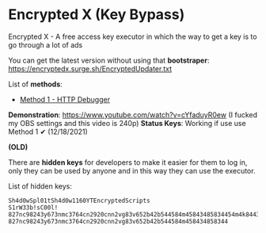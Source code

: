 # Encrypted X (Key Bypass)

Encrypted X - A free access key executor in which the way to get a key is to go through a lot of ads

You can get the latest version without using that **bootstraper**: https://encryptedx.surge.sh/EncryptedUpdater.txt

List of **methods**:
* [Method 1 - HTTP Debugger](https://github.com/luxurious26/encrypted-x/tree/main/Method%201)

**Demonstration**: https://www.youtube.com/watch?v=cYfaduyR0ew (I fucked my OBS settings and this video is 240p)
**Status Keys**: Working if use use Method 1 ✔ (12/18/2021)

**(OLD)**

There are **hidden keys** for developers to make it easier for them to log in, only they can be used by anyone and in this way they can use the executor.

List of hidden keys:
```
Sh4d0wSpl01tSh4d0w1160YTEncryptedScripts
S1rW33b!sC00l!
827nc98243y673nmc3764cn2920cnn2vg83v652b42b544584m45843485834454m4k8443583448w458354m3458mw54w4a384543w54aq34ma01m140a238a4j70n8tyasdasdasdasdasd
827nc98243y673nmc3764cn2920cnn2vg83v652b42b544584m458434858344
```
